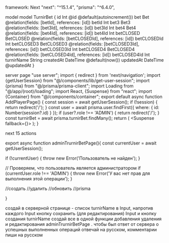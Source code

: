 framework: Next "next": "^15.1.4",  "prisma": "^6.4.0",


model
model TurnirBet {
id           Int        @id @default(autoincrement())
bet          Bet        @relation(fields: [betId], references: [id])
betId        Int
bet3         Bet3       @relation(fields: [bet3Id], references: [id])
bet3Id       Int
bet4         Bet4       @relation(fields: [bet4Id], references: [id])
bet4Id       Int
betCLOSED    BetCLOSED  @relation(fields: [betCLOSEDId], references: [id])
betCLOSEDId  Int
betCLOSED3   BetCLOSED3 @relation(fields: [betCLOSED3Id], references: [id])
betCLOSED3Id Int
betCLOSED4   BetCLOSED4 @relation(fields: [betCLOSED4Id], references: [id])
betCLOSED4Id Int
turnirName   String
createdAt    DateTime   @default(now())
updatedAt    DateTime   @updatedAt
}


server page
"use server";
import { redirect } from 'next/navigation';
import {getUserSession} from "@/components/lib/get-user-session";
import {prisma} from "@/prisma/prisma-client";
import Loading from "@/app/(root)/loading";
import React, {Suspense} from "react";
import {Container} from "@/components/container";
export default async function AddPlayerPage() {
const session = await getUserSession();
if (!session) {
return redirect('/');
}
const user = await prisma.user.findFirst({ where: { id: Number(session?.id) } });
if (user?.role !== 'ADMIN') {
return redirect('/');
}
const turnirBet = await prisma.turnirBet.findMany();
return (
<Container className="w-[96%]">
<Suspense fallback={<Loading />}>
</Suspense>
</Container>
);
}


next 15 actions

export async function adminTrurnirBetPage(){
const currentUser = await getUserSession();


if (!currentUser) {
throw new Error('Пользователь не найден');
}


// Проверяем, что пользователь является администратором
if (currentUser.role !== 'ADMIN') {
throw new Error('У вас нет прав для выполнения этой операции');
}

//создать
//удалить
//обновить
//prisma

}


создай в серверной странице	- список turnirName в Input, напротив каждого Input кнопку сохранить (для редактирования)
Input и кнопку создания turnirName
создай все в одной функции добавления удаления и редактирования adminTrurnirBetPage . чтобы был ответ от сервера о успешных выполненных операций
отвечай на русском, комментарии пиши на русском


